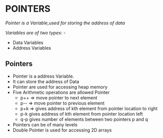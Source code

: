 # POINTERS
*Pointer is a Variable,used for storing the address of data*

*Variables are of two types: -*
* Data Variables
* Address Variables
## Pointers
* Pointer is a address Variable.
* It can store the address of Data
* Pointer are used for accessing heap memory
* Five Arithmetic operations are allowed Pointer
    * p++ => move pointer to next element
    * p-- => move pointer to previous element
    * p+k => gives address of kth element from pointer location to right
    * p-k gives address of kth element from pointer location left
    * q-p gives number of elements between two pointers p and q
* Pointers can be of many levels
* Double Pointer is used for accessing 2D arrays
